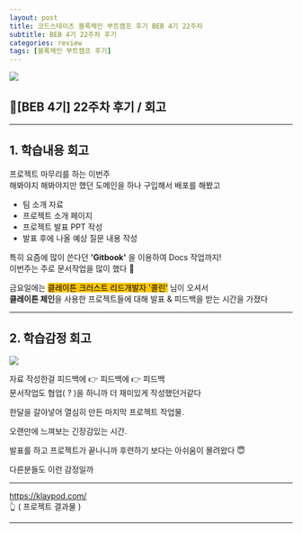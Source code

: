 ```yaml
---
layout: post
title: 코드스테이츠 블록체인 부트캠프 후기 BEB 4기 22주차
subtitle: BEB 4기 22주차 후기
categories: review
tags: [블록체인 부트캠프 후기]
---
```


![](https://velog.velcdn.com/images/-__-/post/f8356d11-ea65-4a0c-b03c-ecde9d118a6a/image.png)

## 🔎[BEB 4기] 22주차 후기 / 회고

<hr>

## 1. 학습내용 회고

프로젝트 마무리를 하는 이번주<br>
해봐야지 해봐야지만 했던 도메인을 하나 구입해서 배포를 해봤고

- 팀 소개 자료 <br>
- 프로젝트 소개 페이지<br>
- 프로젝트 발표 PPT 작성<br>
- 발표 후에 나올 예상 질문 내용 작성

특히 요즘에 많이 쓴다던 **'Gitbook'** 을 이용하여 Docs 작업까지!<br>
이번주는 주로 문서작업을 많이 했다 📃

금요일에는 <span style="background-color:#FFC701; color:#000;">클레이튼 크러스트 리드개발자 '콜린'</span> 님이 오셔서 <br>
**클레이튼 체인**을 사용한 프로젝트들에 대해 발표 & 피드백을 받는 시간을 가졌다

<hr>

## 2. 학습감정 회고

![](https://velog.velcdn.com/images/-__-/post/63240e95-8a3c-48d4-ac4e-a16103d4b1d8/image.png)

자료 작성한걸 피드백에 👉 피드백에 👉 피드백<br>
문서작업도 협업( ? )을 하니까 더 재미있게 작성했던거같다

한달을 갈아넣어 열심히 만든 마지막 프로젝트 작업물.

오랜만에 느껴보는 긴장감있는 시간.

발표를 하고 프로젝트가 끝나니까 후련하기 보다는 아쉬움이 몰려왔다 😇

다른분들도 이런 감정일까

<hr>

<https://klaypod.com/><br>
👆 ( 프로젝트 결과물 )

---
